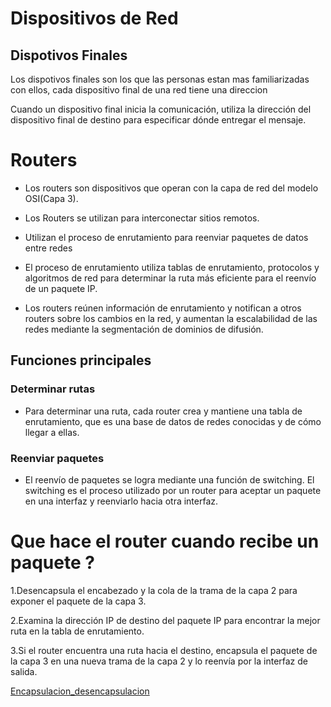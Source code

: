 # Dispositivos de Red

## Dispotivos Finales 

Los dispotivos finales son los que las personas estan mas familiarizadas con ellos, cada dispositivo final de una red tiene una direccion

Cuando un dispositivo final inicia la comunicación, utiliza la dirección del dispositivo final de destino para especificar dónde entregar el mensaje.

# Routers
- Los routers son dispositivos que operan con la capa de red del modelo OSI(Capa 3).

- Los Routers se utilizan para interconectar sitios remotos.

- Utilizan el proceso de enrutamiento para reenviar paquetes de datos entre redes

- El proceso de enrutamiento utiliza tablas de enrutamiento, protocolos y algoritmos de red para determinar la ruta más eficiente para el reenvío de un paquete IP.

- Los routers reúnen información de enrutamiento y notifican a otros routers sobre los cambios en la red, y aumentan la escalabilidad de las redes mediante la segmentación de dominios de difusión.

## Funciones principales 
 
### Determinar rutas
- Para determinar una ruta, cada router crea y mantiene una tabla de enrutamiento, que es una base de datos de redes conocidas y de cómo llegar a ellas.

### Reenviar paquetes
- El reenvío de paquetes se logra mediante una función de switching. El switching es el proceso utilizado por un router para aceptar un paquete en una interfaz y reenviarlo hacia otra interfaz. 

# Que hace el router cuando recibe un paquete ?

1.Desencapsula el encabezado y la cola de la trama de la capa 2 para exponer el paquete de la capa 3.

2.Examina la dirección IP de destino del paquete IP para encontrar la mejor ruta en la tabla de enrutamiento.

3.Si el router encuentra una ruta hacia el destino, encapsula el paquete de la capa 3 en una nueva trama de la capa 2 y lo reenvía por la interfaz de salida.

[Encapsulacion_desencapsulacion](https://th.bing.com/th/id/OIP.MeVIRvRSA1NQV4Edy3aOnwHaEy?pid=ImgDet&rs=1)
